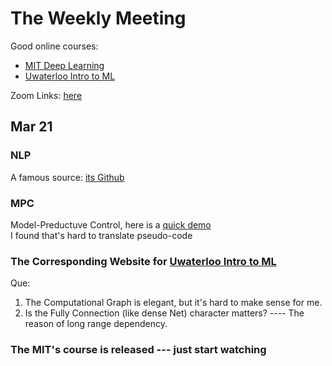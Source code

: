 # The Weekly Meeting
Good online courses: 
* [MIT Deep Learning](http://introtodeeplearning.com)
* [Uwaterloo Intro to ML](https://cs.uwaterloo.ca/~ppoupart/teaching/cs480-spring19/schedule.html)  

Zoom Links: [here](https://zoom.us/j/95071756890)


## Mar 21

### NLP
A famous source: [its Github](https://github.com/allenai/allennlp)


### MPC
Model-Preductuve Control, here is a [quick demo]()   
I found that's hard to translate pseudo-code 


### The Corresponding Website for [Uwaterloo Intro to ML](https://cs.uwaterloo.ca/~ppoupart/teaching/cs480-spring19/schedule.html)
Que:
1. The Computational Graph is elegant, but it's hard to make sense for me.
2. Is the Fully Connection (like dense Net) character matters? ---- The reason of long range dependency.


### The MIT's course is released --- just start watching
